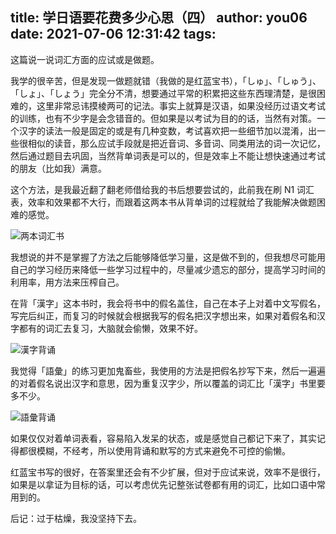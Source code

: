 title: 学日语要花费多少心思（四）
author: you06
date: 2021-07-06 12:31:42
tags:
---
这篇说一说词汇方面的应试或是做题。

我学的很辛苦，但是发现一做题就错（我做的是红蓝宝书），「しゅ」、「しゅう」、「しょ」、「しょう」完全分不清，想要通过平常的积累把这些东西理清楚，是很困难的，这里非常忌讳摸棱两可的记法。事实上就算是汉语，如果没经历过语文考试的训练，也有不少字是会念错音的。但如果是以考试为目的的话，当然有对策。一个汉字的读法一般是固定的或是有几种变数，考试喜欢把一些细节加以混淆，出一些很相似的读音，那么应试手段就是把近音词、多音词、同类用法的词一次记忆，然后通过题目去巩固，当然背单词表是可以的，但是效率上不能让想快速通过考试的朋友（比如我）满意。

这个方法，是我最近翻了翻老师借给我的书后想要尝试的，此前我在刷 N1 词汇表，效率和效果都不大行，而跟着这两本书从背单词的过程就给了我能解决做题困难的感觉。

![两本词汇书](1.jpg)

我想说的并不是掌握了方法之后能够降低学习量，这是做不到的，但我想尽可能用自己的学习经历来降低一些学习过程中的，尽量减少遗忘的部分，提高学习时间的利用率，用方法来压榨自己。

在背「漢字」这本书时，我会将书中的假名盖住，自己在本子上对着中文写假名，写完后纠正，而复习的时候就会根据我写的假名把汉字想出来，如果对着假名和汉字都有的词汇去复习，大脑就会偷懒，效果不好。

![漢字背诵](2.jpg)

我觉得「語彙」的练习更加鬼畜些，我使用的方法是把假名抄写下来，然后一遍遍的对着假名说出汉字和意思，因为重复汉字少，所以覆盖的词汇比「漢字」书里要多不少。

![語彙背诵](3.jpg)

如果仅仅对着单词表看，容易陷入发呆的状态，或是感觉自己都记下来了，其实记得都很模糊，不经考，所以使用背诵和默写的方式来避免不可控的偷懒。

红蓝宝书写的很好，在答案里还会有不少扩展，但对于应试来说，效率不是很行，如果是以拿证为目标的话，可以考虑优先记整张试卷都有用的词汇，比如口语中常用到的。

后记：过于枯燥，我没坚持下去。
